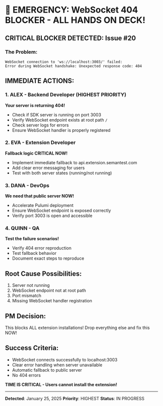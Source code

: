 # 🚨 EMERGENCY: WebSocket 404 BLOCKER - ALL HANDS ON DECK!

## CRITICAL BLOCKER DETECTED: Issue #20

### The Problem:
```
WebSocket connection to 'ws://localhost:3003/' failed: 
Error during WebSocket handshake: Unexpected response code: 404
```

## IMMEDIATE ACTIONS:

### 1. ALEX - Backend Developer (HIGHEST PRIORITY)
**Your server is returning 404!**
- Check if SDK server is running on port 3003
- Verify WebSocket endpoint exists at root path `/`
- Check server logs for errors
- Ensure WebSocket handler is properly registered

### 2. EVA - Extension Developer  
**Fallback logic CRITICAL NOW!**
- Implement immediate fallback to api.extension.semantest.com
- Add clear error messaging for users
- Test with both server states (running/not running)

### 3. DANA - DevOps
**We need that public server NOW!**
- Accelerate Pulumi deployment
- Ensure WebSocket endpoint is exposed correctly
- Verify port 3003 is open and accessible

### 4. QUINN - QA
**Test the failure scenarios!**
- Verify 404 error reproduction
- Test fallback behavior
- Document exact steps to reproduce

## Root Cause Possibilities:
1. Server not running
2. WebSocket endpoint not at root path
3. Port mismatch
4. Missing WebSocket handler registration

## PM Decision:
This blocks ALL extension installations! Drop everything else and fix this NOW!

## Success Criteria:
- WebSocket connects successfully to localhost:3003
- Clear error handling when server unavailable
- Automatic fallback to public server
- No 404 errors

**TIME IS CRITICAL - Users cannot install the extension!**

---
**Detected**: January 25, 2025
**Priority**: HIGHEST
**Status**: IN PROGRESS